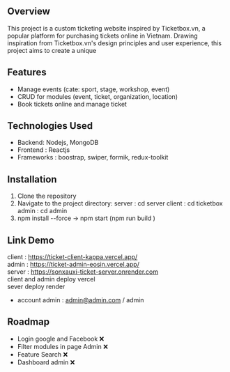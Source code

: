 ## Overview
This project is a custom ticketing website inspired by Ticketbox.vn, a popular platform for purchasing tickets online in Vietnam. Drawing inspiration from Ticketbox.vn's design principles and user experience, this project aims to create a unique

## Features
-  Manage events (cate: sport, stage, workshop, event)
- CRUD for modules (event, ticket, organization, location)
- Book tickets online and manage ticket

## Technologies Used
- Backend: Nodejs, MongoDB
- Frontend : Reactjs
- Frameworks : boostrap, swiper, formik, redux-toolkit

## Installation
1. Clone the repository
2. Navigate to the project directory:
   server : cd server
   client : cd ticketbox
   admin : cd admin
3. npm install --force -> npm start (npm run build )

## Link Demo 
client : https://ticket-client-kappa.vercel.app/ </br>
admin : https://ticket-admin-eosin.vercel.app/ </br>
server : https://sonxauxi-ticket-server.onrender.com </br>
client and admin deploy vercel </br>
sever deploy render </br>
- account admin : admin@admin.com / admin

## Roadmap
- Login google and Facebook :x:
- Filter modules in page Admin :x:
- Feature Search :x:
- Dashboard admin :x:
